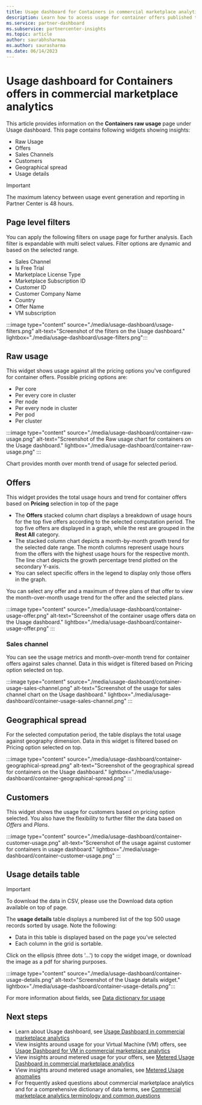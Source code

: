 ```yaml
---
title: Usage dashboard for Containers in commercial marketplace analytics | Azure Marketplace
description: Learn how to access usage for container offers published to Azure Marketplace.
ms.service: partner-dashboard 
ms.subservice: partnercenter-insights
ms.topic: article
author: saurabhsharmaa
ms.author: saurasharma
ms.date: 06/14/2023
---
```


# Usage dashboard for Containers offers in commercial marketplace analytics

This article provides information on the **Containers raw usage** page under Usage dashboard. This page contains following widgets showing insights:

- Raw Usage
- Offers
- Sales Channels
- Customers
- Geographical spread
- Usage details

> [!IMPORTANT]
> The maximum latency between usage event generation and reporting in Partner Center is 48 hours.

## Page level filters

You can apply the following filters on usage page for further analysis. Each filter is expandable with multi select values. Filter options are dynamic and based on the selected range.

- Sales Channel
- Is Free Trial
- Marketplace License Type
- Marketplace Subscription ID
- Customer ID
- Customer Company Name
- Country
- Offer Name
- VM subscription

:::image type="content" source="./media/usage-dashboard/usage-filters.png" alt-text="Screenshot of the filters on the Usage dashboard." lightbox="./media/usage-dashboard/usage-filters.png":::

## Raw usage

This widget shows usage against all the pricing options you've configured for container offers. Possible pricing options are:

- Per core
- Per every core in cluster
- Per node
- Per every node in cluster
- Per pod
- Per cluster

:::image type="content" source="./media/usage-dashboard/container-raw-usage.png" alt-text="Screenshot of the Raw usage chart for containers on the Usage dashboard." lightbox="./media/usage-dashboard/container-raw-usage.png" :::

Chart provides month over month trend of usage for selected period.

## Offers

This widget provides the total usage hours and trend for container offers based on **Pricing** selection in top of the page

- The **Offers** stacked column chart displays a breakdown of usage hours for the top five offers according to the selected computation period. The top five offers are displayed in a graph, while the rest are grouped in the **Rest All** category.
- The stacked column chart depicts a month-by-month growth trend for the selected date range. The month columns represent usage hours from the offers with the highest usage hours for the respective month. The line chart depicts the growth percentage trend plotted on the secondary Y-axis.
- You can select specific offers in the legend to display only those offers in the graph.

You can select any offer and a maximum of three plans of that offer to view the month-over-month usage trend for the offer and the selected plans.

:::image type="content" source="./media/usage-dashboard/container-usage-offer.png" alt-text="Screenshot of the container usage offers data on the Usage dashboard." lightbox="./media/usage-dashboard/container-usage-offer.png" :::

### Sales channel

You can see the usage metrics and month-over-month trend for container offers against sales channel. Data in this widget is filtered based on Pricing option selected on top.

:::image type="content" source="./media/usage-dashboard/container-usage-sales-channel.png" alt-text="Screenshot of the usage for sales channel chart on the Usage dashboard." lightbox="./media/usage-dashboard/container-usage-sales-channel.png" :::

## Geographical spread

For the selected computation period, the table displays the total usage against geography dimension. Data in this widget is filtered based on Pricing option selected on top.

:::image type="content" source="./media/usage-dashboard/container-geographical-spread.png" alt-text="Screenshot of the geographical spread for containers on the Usage dashboard." lightbox="./media/usage-dashboard/container-geographical-spread.png" :::

## Customers

This widget shows the usage for customers based on pricing option selected. You also have the flexibility to further filter the data based on *Offers* and *Plans*.

:::image type="content" source="./media/usage-dashboard/container-customer-usage.png" alt-text="Screenshot of the usage against customer for containers in usage dashboard." lightbox="./media/usage-dashboard/container-customer-usage.png" :::

## Usage details table

> [!IMPORTANT]
> To download the data in CSV, please use the Download data option available on top of page.

The **usage details** table displays a numbered list of the top 500 usage records sorted by usage. Note the following:

- Data in this table is displayed based on the page you've selected
- Each column in the grid is sortable.

Click on the ellipsis (three dots '...') to copy the widget image, or download the image as a pdf for sharing purposes.

:::image type="content" source="./media/usage-dashboard/container-usage-details.png" alt-text="Screenshot of the Usage details widget." lightbox="./media/usage-dashboard/container-usage-details.png":::

For more information about fields, see [Data dictionary for usage](./usage-dashboard.md#data-dictionary) 

## Next steps

- Learn about Usage dashboard, see [Usage Dashboard in commercial marketplace analytics](./usage-dashboard.md)
- View insights around usage for your Virtual Machine (VM) offers, see [Usage Dashboard for VM in commercial marketplace analytics](./usage-vm-dashboard.md)
- View insights around metered usage for your offers, see [ Metered Usage Dashboard in commercial marketplace analytics](usage-metered-dashboard.md)
- View insights around metered usage anomalies, see [ Metered Usage anomalies](anomaly-detection.md)
- For frequently asked questions about commercial marketplace analytics and for a comprehensive dictionary of data terms, see [Commercial marketplace analytics terminology and common questions](./analytics-faq.yml)